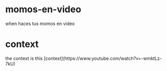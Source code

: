 # momos-en-video
when haces tus momos en video


<h1>context</h1>
the context is this [context](https://www.youtube.com/watch?v=-wmktLz-7kU)
